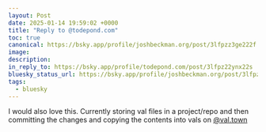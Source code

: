 ```yaml
---
layout: Post
date: 2025-01-14 19:59:02 +0000
title: "Reply to @todepond.com"
toc: true
canonical: https://bsky.app/profile/joshbeckman.org/post/3lfpzz3ge222f
image: 
description: 
in_reply_to: https://bsky.app/profile/todepond.com/post/3lfpz22ynx22s
bluesky_status_url: https://bsky.app/profile/joshbeckman.org/post/3lfpzz3ge222f
tags:
  - bluesky
---
```


I would also love this. Currently storing val files in a project/repo and then committing the changes and copying the contents into vals on  [@val.town](https://bsky.app/profile/did:plc:a2rdzfdxkjwerrfrpbwcipb2)

